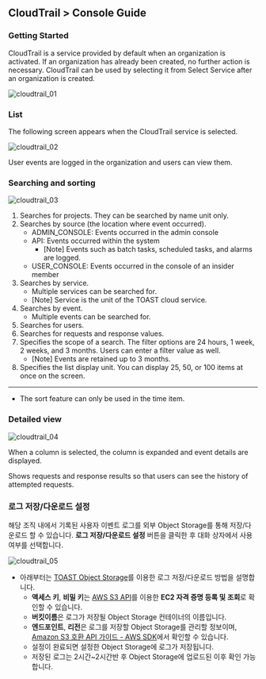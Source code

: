 
## CloudTrail > Console Guide

### Getting Started
CloudTrail is a service provided by default when an organization is activated. If an organization has already been created, no further action is necessary.
CloudTrail can be used by selecting it from Select Service after an organization is created.

![cloudtrail_01](https://static.toastoven.net/prod_cloudtrail/IMG01_EN.png)

### List

The following screen appears when the CloudTrail service is selected.

![cloudtrail_02](https://static.toastoven.net/prod_cloudtrail/IMG02_EN.png)

User events are logged in the organization and users can view them.

### Searching and sorting

![cloudtrail_03](https://static.toastoven.net/prod_cloudtrail/IMG03_EN.png)

1. Searches for projects. They can be searched by name unit only.
2. Searches by source (the location where event occurred).
    - ADMIN_CONSOLE: Events occurred in the admin console
    - API: Events occurred within the system
        - [Note] Events such as batch tasks, scheduled tasks, and alarms are logged.
    - USER_CONSOLE: Events occurred in the console of an insider member
3. Searches by service.
    - Multiple services can be searched for.
    - [Note] Service is the unit of the TOAST cloud service.
4. Searches by event.
    - Multiple events can be searched for.
5. Searches for users.
6. Searches for requests and response values.
7. Specifies the scope of a search. The filter options are 24 hours, 1 week, 2 weeks, and 3 months. Users can enter a filter value as well.
    - [Note] Events are retained up to 3 months.
8. Specifies the list display unit. You can display 25, 50, or 100 items at once on the screen.

---

* The sort feature can only be used in the time item.

### Detailed view

![cloudtrail_04](https://static.toastoven.net/prod_cloudtrail/IMG04_EN.png)

When a column is selected, the column is expanded and event details are displayed.

Shows requests and response results so that users can see the history of attempted requests.

### 로그 저장/다운로드 설정
해당 조직 내에서 기록된 사용자 이벤트 로그를 외부 Object Storage를 통해 저장/다운로드 할 수 있습니다.
**로그 저장/다운로드 설정** 버튼을 클릭한 후 대화 상자에서 사용 여부를 선택합니다.

![cloudtrail_05](https://static.toastoven.net/prod_cloudtrail/IMG05_EN.png)

* 아래부터는 [TOAST Object Storage](/Storage/Object%20Storage/ko/Overview/)를 이용한 로그 저장/다운로드 방법을 설명합니다.
   * **액세스 키**, **비밀 키**는 [AWS S3 API](/Storage/Object%20Storage/ko/s3-api-guide/#_1)를 이용한 **EC2 자격 증명 등록 및 조회**로 확인할 수 있습니다.
   * **버킷이름**은 로그가 저장될 Object Storage 컨테이너의 이름입니다.
   * **엔드포인트**, **리전**은 로그를 저장할 Object Storage를 관리할 정보이며, [Amazon S3 호환 API 가이드 - AWS SDK](/Storage/Object%20Storage/ko/s3-api-guide#aws-sdk)에서 확인할 수 있습니다.
   * 설정이 완료되면 설정한 Object Storage에 로그가 저장됩니다.
   * 저장된 로그는 2시간~2시간반 후 Object Storage에 업로드된 이후 확인 가능합니다. 
